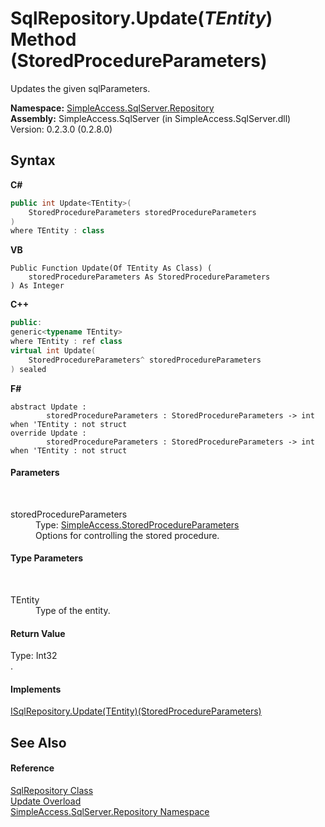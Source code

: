 # SqlRepository.Update(*TEntity*) Method (StoredProcedureParameters)
 

Updates the given sqlParameters.

**Namespace:**&nbsp;<a href="N_SimpleAccess_SqlServer_Repository">SimpleAccess.SqlServer.Repository</a><br />**Assembly:**&nbsp;SimpleAccess.SqlServer (in SimpleAccess.SqlServer.dll) Version: 0.2.3.0 (0.2.8.0)

## Syntax

**C#**<br />
``` C#
public int Update<TEntity>(
	StoredProcedureParameters storedProcedureParameters
)
where TEntity : class

```

**VB**<br />
``` VB
Public Function Update(Of TEntity As Class) ( 
	storedProcedureParameters As StoredProcedureParameters
) As Integer
```

**C++**<br />
``` C++
public:
generic<typename TEntity>
where TEntity : ref class
virtual int Update(
	StoredProcedureParameters^ storedProcedureParameters
) sealed
```

**F#**<br />
``` F#
abstract Update : 
        storedProcedureParameters : StoredProcedureParameters -> int  when 'TEntity : not struct
override Update : 
        storedProcedureParameters : StoredProcedureParameters -> int  when 'TEntity : not struct
```


#### Parameters
&nbsp;<dl><dt>storedProcedureParameters</dt><dd>Type: <a href="T_SimpleAccess_StoredProcedureParameters">SimpleAccess.StoredProcedureParameters</a><br />Options for controlling the stored procedure.</dd></dl>

#### Type Parameters
&nbsp;<dl><dt>TEntity</dt><dd>Type of the entity.</dd></dl>

#### Return Value
Type: Int32<br />.

#### Implements
<a href="M_SimpleAccess_Repository_ISqlRepository_Update__1">ISqlRepository.Update(TEntity)(StoredProcedureParameters)</a><br />

## See Also


#### Reference
<a href="T_SimpleAccess_SqlServer_Repository_SqlRepository">SqlRepository Class</a><br /><a href="Overload_SimpleAccess_SqlServer_Repository_SqlRepository_Update">Update Overload</a><br /><a href="N_SimpleAccess_SqlServer_Repository">SimpleAccess.SqlServer.Repository Namespace</a><br />